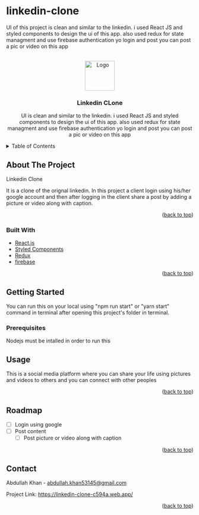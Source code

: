 # linkedin-clone

UI of this project is clean and similar to the linkedin. i used React JS and styled components to design the ui of this app. also used redux for state managment and use firebase authentication yo login and post you can post a pic or video on this app

<div id="top"></div>

<!-- PROJECT LOGO -->
<br />
<div align="center">
  <a href="https://github.com/Abdullah-Khan-53145
/
linkedin-clone">
    <img src="https://cdn-icons-png.flaticon.com/512/174/174857.png" alt="Logo" width="80" height="80">
  </a>

<h3 align="center">Linkedin CLone</h3>

  <p align="center">
    UI is clean and similar to the linkedin. i used React JS and styled components to design the ui of this app. also used redux for state managment and use firebase authentication  yo login and post you can post a pic or video on this app

  </p>
</div>

<!-- TABLE OF CONTENTS -->
<details>
  <summary>Table of Contents</summary>
  <ol>
    <li>
      <a href="#about-the-project">About The Project</a>
      <ul>
        <li><a href="#built-with">Built With</a></li>
      </ul>
    </li>
    <li>
      <a href="#getting-started">Getting Started</a>
      <ul>
        <li><a href="#prerequisites">Prerequisites</a></li>
       </ul>
    </li>
    <li><a href="#usage">Usage</a></li>
    <li><a href="#roadmap">Roadmap</a></li>

 </ol>
</details>

<!-- ABOUT THE PROJECT -->

## About The Project

Linkedin Clone

It is a clone of the orignal linkedin. In this project a client login using his/her google account and then after logging in the client share a post by adding a picture or video along with caption.

<p align="right">(<a href="#top">back to top</a>)</p>

### Built With

- [React.js](https://reactjs.org/)
- [Styled Components](https://styled-components.com/)
- [Redux](https://redux.js.org/)
- [firebase](https://firebase.google.com/docs)

<p align="right">(<a href="#top">back to top</a>)</p>

<!-- GETTING STARTED -->

## Getting Started

You can run this on your local using "npm run start" or "yarn start" command in terminal after opening this project's folder in terminal.

### Prerequisites

Nodejs must be intalled in order to run this

<!-- USAGE EXAMPLES -->

## Usage

This is a social media platform where you can share your life using pictures and videos to others and you can connect with other peoples

<p align="right">(<a href="#top">back to top</a>)</p>

<!-- ROADMAP -->

## Roadmap

- [ ] Login using google
- [ ] Post content
  - [ ] Post picture or video along with caption

<p align="right">(<a href="#top">back to top</a>)</p>

<!-- CONTACT -->

## Contact

Abdullah Khan - abdullah.khan53145@gmail.com

Project Link: [https://linkedin-clone-c594a.web.app/
](https://linkedin-clone-c594a.web.app/e)

<p align="right">(<a href="#top">back to top</a>)</p>
